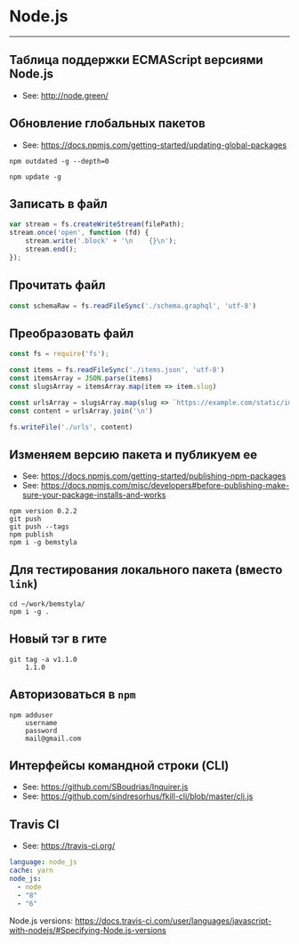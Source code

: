 # Node.js

----

## Таблица поддержки ECMAScript версиями Node.js
- See: http://node.green/



## Обновление глобальных пакетов
- See: https://docs.npmjs.com/getting-started/updating-global-packages

```shell
npm outdated -g --depth=0
```

```shell
npm update -g
```



## Записать в файл
```javascript
var stream = fs.createWriteStream(filePath);
stream.once('open', function (fd) {
    stream.write('.block' + '\n    {}\n');
    stream.end();
});
```


## Прочитать файл
```js
const schemaRaw = fs.readFileSync('./schema.graphql', 'utf-8')
```


## Преобразовать файл
```js
const fs = require('fs');

const items = fs.readFileSync('./items.json', 'utf-8')
const itemsArray = JSON.parse(items)
const slugsArray = itemsArray.map(item => item.slug)

const urlsArray = slugsArray.map(slug => `https://example.com/static/img/items/64x64/${slug}.png`)
const content = urlsArray.join('\n')

fs.writeFile('./urls', content)
```



## Изменяем версию пакета и публикуем ее
- See: https://docs.npmjs.com/getting-started/publishing-npm-packages
- See: https://docs.npmjs.com/misc/developers#before-publishing-make-sure-your-package-installs-and-works

```shell
npm version 0.2.2
git push
git push --tags
npm publish
npm i -g bemstyla
```



## Для тестирования локального пакета (вместо `link`)
```shell
cd ~/work/bemstyla/
npm i -g .
```



## Новый тэг в гите
```shell
git tag -a v1.1.0
    1.1.0
```


## Авторизоваться в `npm`
```shell
npm adduser
    username
    password
    mail@gmail.com
```


## Интерфейсы командной строки (CLI)
- See: https://github.com/SBoudrias/Inquirer.js
- See: https://github.com/sindresorhus/fkill-cli/blob/master/cli.js


## Travis CI
- See: https://travis-ci.org/

```yaml
language: node_js
cache: yarn
node_js:
  - node
  - "8"
  - "6"
```
Node.js versions: https://docs.travis-ci.com/user/languages/javascript-with-nodejs/#Specifying-Node.js-versions
